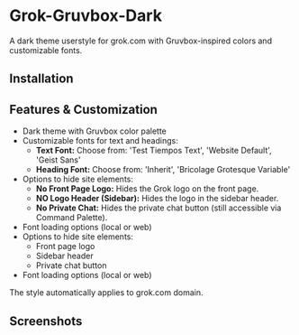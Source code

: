 # Grok-Gruvbox-Dark

A dark theme userstyle for grok.com with Gruvbox-inspired colors and customizable fonts.

## Installation

<!-- Installation instructions will be added here later -->

## Features & Customization

- Dark theme with Gruvbox color palette
- Customizable fonts for text and headings:
  - **Text Font:** Choose from: 'Test Tiempos Text', 'Website Default', 'Geist Sans'
  - **Heading Font:** Choose from: 'Inherit', 'Bricolage Grotesque Variable'
- Options to hide site elements:
  - **No Front Page Logo:** Hides the Grok logo on the front page.
  - **NO Logo Header (Sidebar):** Hides the logo in the sidebar header.
  - **No Private Chat:** Hides the private chat button (still accessible via Command Palette).
- Font loading options (local or web)
- Options to hide site elements:
  - Front page logo
  - Sidebar header
  - Private chat button
- Font loading options (local or web)

The style automatically applies to grok.com domain.

## Screenshots

<!-- Add screenshots here -->
